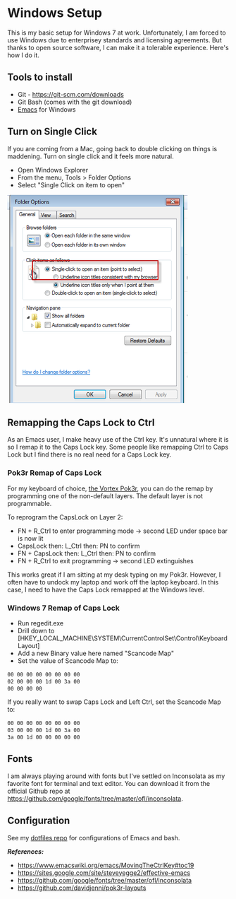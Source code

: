 # Windows Setup

This is my basic setup for Windows 7 at work. Unfortunately, I am forced to use Windows
due to enterprisey standards and licensing agreements. But thanks to open source software,
I can make it a tolerable experience. Here's how I do it. 

## Tools to install

* Git - https://git-scm.com/downloads
* Git Bash (comes with the git download)
* [Emacs](emacs.md) for Windows

## Turn on Single Click

If you are coming from a Mac, going back to double clicking on things is maddening. 
Turn on single click and it feels more natural.

* Open Windows Explorer
* From the menu, Tools > Folder Options
* Select "Single Click on item to open"

![Single click](images/singleclick.png)

## Remapping the Caps Lock to Ctrl

As an Emacs user, I make heavy use of the Ctrl key. It's unnatural where it is
so I remap it to the Caps Lock key. Some people like remapping Ctrl to Caps Lock
but I find there is no real need for a Caps Lock key.

### Pok3r Remap of Caps Lock

For my keyboard of choice, [the Vortex Pok3r](https://www.amazon.com/Mechanical-Keyboard-Keycaps-Cherry-Mx-Blue/dp/B00OFM51L2/), you can do the remap by programming
one of the non-default layers. The default layer is not programmable.

To reprogram the CapsLock on Layer 2:

* FN + R_Ctrl to enter programming mode -> second LED under space bar is now lit
* CapsLock then: L_Ctrl then: PN to confirm
* FN + CapsLock then: L_Ctrl then: PN to confirm
* FN + R_Ctrl to exit programming -> second LED extinguishes

This works great if I am sitting at my desk typing on my Pok3r. However, I often
have to undock my laptop and work off the laptop keyboard. In this case, I need
to have the Caps Lock remapped at the Windows level.

### Windows 7 Remap of Caps Lock

* Run regedit.exe
* Drill down to [HKEY_LOCAL_MACHINE\SYSTEM\CurrentControlSet\Control\Keyboard Layout]
* Add a new Binary value here named "Scancode Map"
* Set the value of Scancode Map to:

```
00 00 00 00 00 00 00 00
02 00 00 00 1d 00 3a 00
00 00 00 00
```

If you really want to swap Caps Lock and Left Ctrl, set the Scancode Map to:

```
00 00 00 00 00 00 00 00
03 00 00 00 1d 00 3a 00
3a 00 1d 00 00 00 00 00
```

## Fonts

I am always playing around with fonts but I've settled on Inconsolata as my
favorite font for terminal and text editor. You can download it from
the official Github repo at https://github.com/google/fonts/tree/master/ofl/inconsolata.

## Configuration

See my [dotfiles repo](https://github.com/andrunix/dotfiles) for configurations of Emacs and bash.


***References:***

* https://www.emacswiki.org/emacs/MovingTheCtrlKey#toc19
* https://sites.google.com/site/steveyegge2/effective-emacs
* https://github.com/google/fonts/tree/master/ofl/inconsolata
* https://github.com/davidjenni/pok3r-layouts



